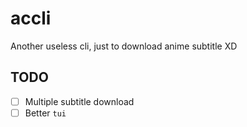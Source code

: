 # accli

Another useless cli, just to download anime subtitle XD

## TODO

- [ ] Multiple subtitle download
- [ ] Better `tui`
